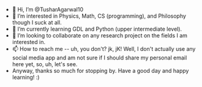 - 👋 Hi, I’m @TusharAgarwal10
- 👀 I’m interested in Physics, Math, CS (programming), and Philosophy though I suck at all. 
- 🌱 I’m currently learning GDL and Python (upper intermediate level).
- 💞️ I’m looking to collaborate on any research project on the fields I am interested in. 
- 📫 How to reach me -- uh, you don't? jk, jK! Well, I don't actually use any social media app and am not sure if I should share my personal email here yet, so, uh, let's see.
- Anyway, thanks so much for stopping by. Have a good day and happy learning! :)

<!---
TusharAgarwal10/TusharAgarwal10 is a ✨ special ✨ repository because its `README.md` (this file) appears on your GitHub profile.
You can click the Preview link to take a look at your changes.
--->
